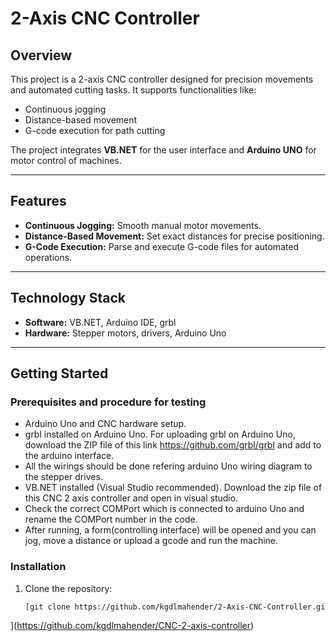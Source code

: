 # 2-Axis CNC Controller  

## Overview  
This project is a 2-axis CNC controller designed for precision movements and automated cutting tasks. It supports functionalities like:  
- Continuous jogging  
- Distance-based movement  
- G-code execution for path cutting  

The project integrates **VB.NET** for the user interface and **Arduino UNO** for motor control of machines.  

---

## Features  
- **Continuous Jogging:** Smooth manual motor movements.  
- **Distance-Based Movement:** Set exact distances for precise positioning.  
- **G-Code Execution:** Parse and execute G-code files for automated operations.  

---

## Technology Stack  
- **Software:** VB.NET, Arduino IDE, grbl
- **Hardware:** Stepper motors, drivers, Arduino Uno  

---

## Getting Started  

### Prerequisites and procedure for testing
- Arduino Uno and CNC hardware setup.  
- grbl installed on Arduino Uno. For uploading grbl on Arduino Uno, download the ZIP file of this link https://github.com/grbl/grbl and add to the arduino interface.
- All the wirings should be done refering arduino Uno wiring diagram to the stepper drives.
- VB.NET installed (Visual Studio recommended). Download the zip file of this CNC 2 axis controller and open in visual studio.
- Check the correct COMPort which is connected to arduino Uno and rename the COMPort number in the code.
- After running, a form(controlling interface) will be opened and you can jog, move a distance or upload a gcode and run the machine.


### Installation  
1. Clone the repository:  
   ```bash
   [git clone https://github.com/kgdlmahender/2-Axis-CNC-Controller.git
](https://github.com/kgdlmahender/CNC-2-axis-controller)
